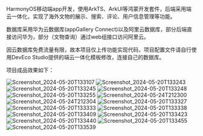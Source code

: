 HarmonyOS移动端app开发，使用ArkTS、ArkUI等鸿蒙开发套件，后端采用端云一体化，实现了海外文物的展示、搜索、评论、用户信息管理等功能。

数据库采用华为云数据库(appGallery Connect)以及阿里云数据库，部分后端直接访问华为，部分（文物查询）通过web组接口访问阿里云。

因云数据库免费流量有限，故本项目仅上传功能实现代码，项目配置文件请自行使用DevEco Studio提供的端云一体化模板修改，连接自己的数据库。

项目成品效果如下：


![Screenshot_2024-05-20T133107](https://github.com/sylviiiiiia/harmonyMuseumApp/assets/75359424/25feaf75-3f24-4d58-b280-ecb9d4c94f46)
![Screenshot_2024-05-20T133243](https://github.com/sylviiiiiia/harmonyMuseumApp/assets/75359424/a7e58db8-3123-4a9a-8142-a63450ba9d4d)
![Screenshot_2024-05-20T133245](https://github.com/sylviiiiiia/harmonyMuseumApp/assets/75359424/bba27a68-06e4-40ff-b421-7d6045cca12a)
![Screenshot_2024-05-20T133248](https://github.com/sylviiiiiia/harmonyMuseumApp/assets/75359424/af20cdfe-c640-4034-9d35-377b39dc2a5d)
![Screenshot_2024-05-20T133255](https://github.com/sylviiiiiia/harmonyMuseumApp/assets/75359424/c8a3f127-4b99-4b87-905e-e2f09ebb5ce2)
![Screenshot_2024-05-24T212300](https://github.com/sylviiiiiia/harmonyMuseumApp/assets/75359424/c3d7c7ff-ae1c-4053-ad9f-a64619230e72)
![Screenshot_2024-05-24T212304](https://github.com/sylviiiiiia/harmonyMuseumApp/assets/75359424/21472489-ba32-4a2a-9da5-0180bc537741)
![Screenshot_2024-05-20T133327](https://github.com/sylviiiiiia/harmonyMuseumApp/assets/75359424/095fd9a8-3d55-4bdb-b7d1-17ac976a4254)
![Screenshot_2024-05-20T133333](https://github.com/sylviiiiiia/harmonyMuseumApp/assets/75359424/211020f1-2912-4d30-9490-ba55b9020a44)
![Screenshot_2024-05-20T133338](https://github.com/sylviiiiiia/harmonyMuseumApp/assets/75359424/755cea26-3237-4ab5-a92c-bfd83665f1e8)
![Screenshot_2024-05-20T133409](https://github.com/sylviiiiiia/harmonyMuseumApp/assets/75359424/57c4ebac-5320-4cf7-b1df-1fd5cff335f4)
![Screenshot_2024-05-20T133423](https://github.com/sylviiiiiia/harmonyMuseumApp/assets/75359424/90e66c0f-5c90-470d-aafc-b8915111433e)
![Screenshot_2024-05-20T133440](https://github.com/sylviiiiiia/harmonyMuseumApp/assets/75359424/ad25252e-db84-4a46-b1c7-4d791acdecce)
![Screenshot_2024-05-20T133455](https://github.com/sylviiiiiia/harmonyMuseumApp/assets/75359424/fbde61fb-72b1-40e4-845d-2f2363f24b04)
![Screenshot_2024-05-20T133539](https://github.com/sylviiiiiia/harmonyMuseumApp/assets/75359424/be45e616-be7c-4aab-9cc8-70dd753471e1)
